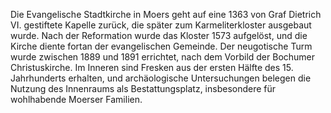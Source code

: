 Die Evangelische Stadtkirche in Moers geht auf eine 1363 von Graf Dietrich VI. gestiftete Kapelle zurück, die später zum Karmeliterkloster ausgebaut wurde. Nach der Reformation wurde das Kloster 1573 aufgelöst, und die Kirche diente fortan der evangelischen Gemeinde. Der neugotische Turm wurde zwischen 1889 und 1891 errichtet, nach dem Vorbild der Bochumer Christuskirche. Im Inneren sind Fresken aus der ersten Hälfte des 15. Jahrhunderts erhalten, und archäologische Untersuchungen belegen die Nutzung des Innenraums als Bestattungsplatz, insbesondere für wohlhabende Moerser Familien.

